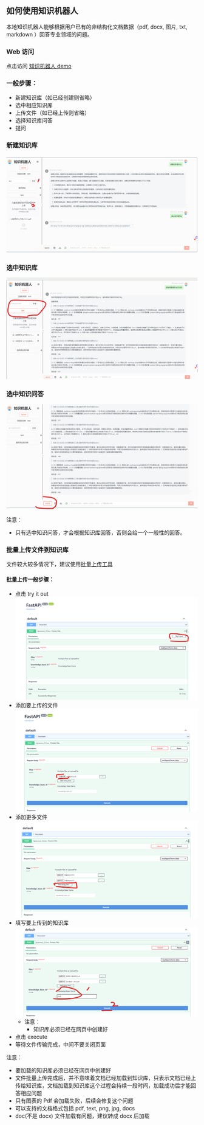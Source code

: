 ## 如何使用知识机器人

本地知识机器人能够根据用户已有的非结构化文档数据（pdf, docx, 图片, txt, markdown ）回答专业领域的问题。

### Web 访问

点击访问 [知识机器人 demo ](http://chatvue.vip.cpolar.cn)

### 一般步骤：
- 新建知识库（如已经创建则省略）
- 选中相应知识库
- 上传文件（如已经上传则省略）
- 选择知识库问答
- 提问

### 新建知识库
![ 创建知识库 ](img/create_knowlege_base.png)

### 选中知识库
![ 选中知识库 ](img/choose_knowlege_base.png)

### 选中知识问答
![ 选中知识问答 ](img/choose_knowlege_answer.png)

注意：
- 只有选中知识问答，才会根据知识库回答，否则会给一个一般性的回答。 

### 批量上传文件到知识库
文件较大较多情况下，建议使用[批量上传工具](http://batch-file.vip.cpolar.cn)

#### 批量上传一般步骤：
- 点击 try it out
  ![ click_try_out ](img/click_try_out.png)
- 添加要上传的文件
  ![ choose_file ](img/choose_file.png)
- 添加更多文件
  ![ choose_more ](img/add_more.png)
- 填写要上传到的知识库
  ![ choose_knowledge_execute ](img/choose_knowledge_execute.png)
  - 注意：
    - 知识库必须已经在网页中创建好
- 点击 execute
- 等待文件传输完成，中间不要关闭页面

注意：
- 要加载的知识库必须已经在网页中创建好
- 文件批量上传完成后，并不意味着文档已经加载到知识库，只表示文档已经上传给知识库，文档加载到知识库这个过程会持续一段时间，加载成功后才能回答相应问题
- 只有图表的 Pdf 会加载失败，后续会修复这个问题
- 可以支持的文档格式包括 pdf, text, png, jpg, docs
- doc(不是 docx) 文件加载有问题，建议转成 docx 后加载

